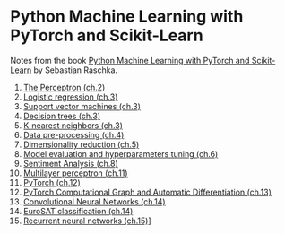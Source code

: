 Python Machine Learning with PyTorch and Scikit-Learn
=====================================================
Notes from the book [Python Machine Learning with PyTorch and Scikit-Learn](https://sebastianraschka.com/books/#machine-learning-with-pytorch-and-scikit-learn) by Sebastian Raschka.

1. [The Perceptron (ch.2)](perceptron.ipynb)
2. [Logistic regression (ch.3)](logistic_regression.ipynb)
3. [Support vector machines (ch.3)](support_vector_machines.ipynb)
4. [Decision trees (ch.3)](decision_trees.ipynb)
5. [K-nearest neighbors (ch.3)](k-nearest_neighbors.ipynb)
6. [Data pre-processing (ch.4)](data_pre-processing.ipynb)
7. [Dimensionality reduction (ch.5)](data_compression.ipynb)
8. [Model evaluation and hyperparameters tuning (ch.6)](model_evaluation.ipynb)
9. [Sentiment Analysis (ch.8)](sentiment_analysis.ipynb)
10. [Multilayer perceptron (ch.11)](multilayer_perceptron.ipynb)
11. [PyTorch (ch.12)](pytorch.ipynb)  
12. [PyTorch Computational Graph and Automatic Differentiation (ch.13)](computation_graph_and_autodiff.ipynb)  
13. [Convolutional Neural Networks (ch.14)](convolutional_neural_networks.ipynb)
14. [EuroSAT classification (ch.14)](eurosat_images_classification.ipynb)
15. [Recurrent neural networks (ch.15)](recurrent_neural_networks.ipynb)]
